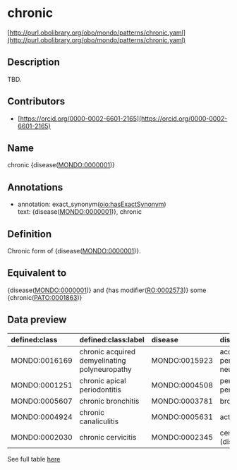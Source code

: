 # chronic 

[http://purl.obolibrary.org/obo/mondo/patterns/chronic.yaml](http://purl.obolibrary.org/obo/mondo/patterns/chronic.yaml)
## Description 

TBD.
## Contributors 
* [https://orcid.org/0000-0002-6601-2165](https://orcid.org/0000-0002-6601-2165) 
## Name 

chronic {disease\([MONDO:0000001](http://purl.obolibrary.org/obo/MONDO_0000001)\)}

## Annotations 

* annotation: exact_synonym\([oio:hasExactSynonym](http://purl.obolibrary.org/obo/oio_hasExactSynonym)\)  
text: {disease\([MONDO:0000001](http://purl.obolibrary.org/obo/MONDO_0000001)\)}, chronic

## Definition 

Chronic form of {disease\([MONDO:0000001](http://purl.obolibrary.org/obo/MONDO_0000001)\)}.

## Equivalent to 

{disease\([MONDO:0000001](http://purl.obolibrary.org/obo/MONDO_0000001)\)} and {has modifier\([RO:0002573](http://purl.obolibrary.org/obo/RO_0002573)\)} some {chronic\([PATO:0001863](http://purl.obolibrary.org/obo/PATO_0001863)\)}

## Data preview 
| defined:class                                | defined:class:label                           | disease                                      | disease:label                  |
|:---------------------------------------------|:----------------------------------------------|:---------------------------------------------|:-------------------------------|
| MONDO:0016169 | chronic acquired demyelinating polyneuropathy | MONDO:0015923 | acquired peripheral neuropathy |
| MONDO:0001251 | chronic apical periodontitis                  | MONDO:0004508 | periapical periodontitis       |
| MONDO:0005607 | chronic bronchitis                            | MONDO:0003781 | bronchitis                     |
| MONDO:0004924 | chronic canaliculitis                         | MONDO:0005631 | actinomycosis                  |
| MONDO:0002030 | chronic cervicitis                            | MONDO:0002345 | cervicitis (disease)           |

See full table [here](https://github.com/monarch-initiative/mondo/blob/master/src/patterns/data/matches/chronic.tsv) 
